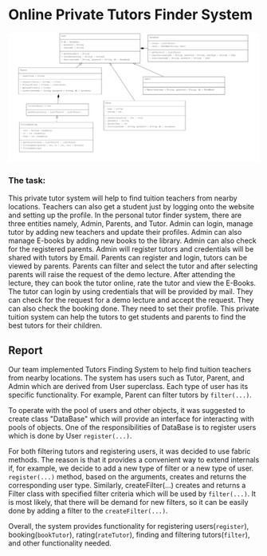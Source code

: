 # Online Private Tutors Finder System

![UML diagram of the code](tutors-finder-system.png)


### The task:
This private tutor system will help to find tuition teachers
from nearby locations. Teachers can also get a student
just by logging onto the website and setting up the profile.
In the personal tutor finder system, there are three
entities namely, Admin, Parents, and Tutor. Admin can
login, manage tutor by adding new teachers and update
their profiles. Admin can also manage E-books by adding
new books to the library. Admin can also check for the
registered parents. Admin will register tutors and
credentials will be shared with tutors by Email. Parents
can register and login, tutors can be viewed by parents.
Parents can filter and select the tutor and after selecting
parents will raise the request of the demo lecture. After
attending the lecture, they can book the tutor online, rate
the tutor and view the E-Books. The tutor can login by
using credentials that will be provided by mail. They can
check for the request for a demo lecture and accept the
request. They can also check the booking done. They
need to set their profile. This private tuition system can
help the tutors to get students and parents to find the best
tutors for their children.

## Report
Our team implemented Tutors Finding System to help find tuition teachers from nearby locations. The system has users such as Tutor, Parent, and Admin which are derived from User superclass. Each type of user has its specific functionality. For example, Parent can filter tutors by ``filter(...)``.

To operate with the pool of users and other objects, it was suggested to create class "DataBase" which will provide an interface for interacting with pools of objects. One of the responsibilities of DataBase is to register users which is done by User ``register(...)``.

For both filtering tutors and registering users, it was decided to use fabric methods. The reason is that it provides a convenient way to extend internals if, for example, we decide to add a new type of filter or a new type of user. ``register(...)`` method, based on the arguments, creates and returns the corresponding user type. Similarly, createFilter(...) creates and returns a Filter class with specified filter criteria which will be used by ``filter(...)``. It is most likely, that there will be demand for new filters, so it can be easily done by adding a filter to the ``createFilter(...)``.

Overall, the system provides functionality for registering users(``register``), booking(``bookTutor``), rating(``rateTutor``), finding and filtering tutors(``filter``), and other functionality needed.
